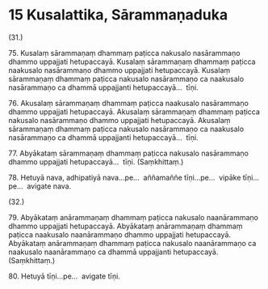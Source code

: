 

# 15 Kusalattika, Sārammaṇaduka


(31.)

75\. Kusalaṃ sārammaṇaṃ dhammaṃ paṭicca nakusalo nasārammaṇo dhammo uppajjati hetupaccayā. Kusalaṃ sārammaṇaṃ dhammaṃ paṭicca naakusalo nasārammaṇo dhammo uppajjati hetupaccayā. Kusalaṃ sārammaṇaṃ dhammaṃ paṭicca nakusalo nasārammaṇo ca naakusalo nasārammaṇo ca dhammā uppajjanti hetupaccayā…  tīṇi.

76\. Akusalaṃ sārammaṇaṃ dhammaṃ paṭicca naakusalo nasārammaṇo dhammo uppajjati hetupaccayā. Akusalaṃ sārammaṇaṃ dhammaṃ paṭicca nakusalo nasārammaṇo dhammo uppajjati hetupaccayā. Akusalaṃ sārammaṇaṃ dhammaṃ paṭicca nakusalo nasārammaṇo ca naakusalo nasārammaṇo ca dhammā uppajjanti hetupaccayā…  tīṇi.

77\. Abyākataṃ sārammaṇaṃ dhammaṃ paṭicca nakusalo nasārammaṇo dhammo uppajjati hetupaccayā…  tīṇi. (Saṃkhittaṃ.)

78\. Hetuyā nava, adhipatiyā nava…pe…  aññamaññe tīṇi…pe…  vipāke tīṇi…pe…  avigate nava.

(32.)

79\. Abyākataṃ anārammaṇaṃ dhammaṃ paṭicca nakusalo naanārammaṇo dhammo uppajjati hetupaccayā. Abyākataṃ anārammaṇaṃ dhammaṃ paṭicca naakusalo naanārammaṇo dhammo uppajjati hetupaccayā. Abyākataṃ anārammaṇaṃ dhammaṃ paṭicca nakusalo naanārammaṇo ca naakusalo naanārammaṇo ca dhammā uppajjanti hetupaccayā. (Saṃkhittaṃ.)

80\. Hetuyā tīṇi…pe…  avigate tīṇi.



